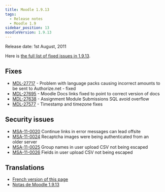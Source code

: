 ```yaml
---
title: Moodle 1.9.13
tags:
  - Release notes
  - Moodle 1.9
sidebar_position: 13
moodleVersion: 1.9.13
---
```

Release date: 1st August, 2011

Here is [the full list of fixed issues in 1.9.13](http://moodle.atlassian.net/secure/IssueNavigator!executeAdvanced.jspa?jqlQuery=project+%3D+mdl+and+resolution+%3D+fixed+AND+fixVersion+in+%28%221.9.13%22%29).

## Fixes

- [MDL-27717](https://moodle.atlassian.net/browse/MDL-27717) - Problem with language packs causing incorrect amounts to be sent to Authorize.net - fixed
- [MDL-27695](https://moodle.atlassian.net/browse/MDL-27695) - Moodle Docs links fixed to point to correct version of docs
- [MDL-27638](https://moodle.atlassian.net/browse/MDL-27638) - Assignment Module Submissions SQL avoid overflow
- [MDL-27577](https://moodle.atlassian.net/browse/MDL-27577) - Timestamp and timezone fixes

## Security issues

- [MSA-11-0020](http://moodle.org/mod/forum/discuss.php?d=182737) Continue links in error messages can lead offsite
- [MSA-11-0024](http://moodle.org/mod/forum/discuss.php?d=182741) Recaptcha images were being authenticated from an older server
- [MSA-11-0025](http://moodle.org/mod/forum/discuss.php?d=182742) Group names in user upload CSV not being escaped
- [MSA-11-0026](http://moodle.org/mod/forum/discuss.php?d=182743) Fields in user upload CSV not being escaped

## Translations

- [French version of this page](https://docs.moodle.org/19/fr/Notes_de_mise_à_jour_de_Moodle_1.9.13)
- [Notas de Moodle 1.9.13](https://docs.moodle.org/es/Notas_de_Moodle_1.9.13)
